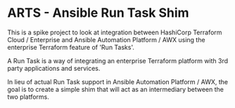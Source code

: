 # ARTS - Ansible Run Task Shim

This is a spike project to look at integration between HashiCorp Terraform Cloud / Enterprise and Ansible Automation Platform / AWX using the enterprise Terraform feature of 'Run Tasks'.

A Run Task is a way of integrating an enterprise Terraform platform with 3rd party applications and services.

In lieu of actual Run Task support in Ansible Automation Platform / AWX, the goal is to create a simple shim that will act as an intermediary between the two platforms.